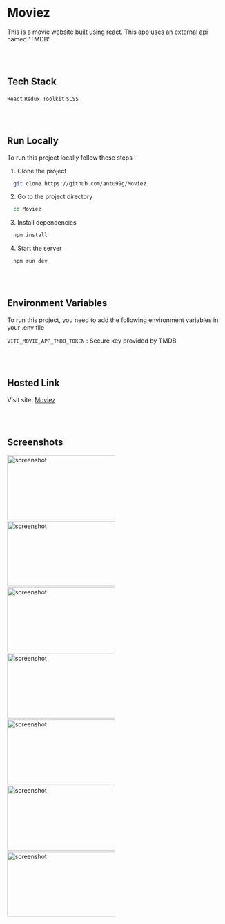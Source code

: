 # Moviez

This is a movie website built using react. This app uses an external api named 'TMDB'.

<br/><br/>

## Tech Stack

`React` `Redux Toolkit` `SCSS`

<!--
## Features

- Responsive, supperted in all screen sizes

- Advanced sorting in search results

- Filtration in
-->

<br/><br/>

## Run Locally

To run this project locally follow these steps :

1. Clone the project

```bash
  git clone https://github.com/antu99g/Moviez
```

2. Go to the project directory

```bash
  cd Moviez
```

3. Install dependencies

```bash
  npm install
```

4. Start the server

```bash
  npm run dev
```

<br/><br/>

## Environment Variables

To run this project, you need to add the following environment variables in your .env file

`VITE_MOVIE_APP_TMDB_TOKEN` : Secure key provided by TMDB

<br/><br/>

## Hosted Link

Visit site: [Moviez](https://moviez-384f35.netlify.app)

<br/><br/>

## Screenshots

<img src="https://github.com/antu99g/Alarm-Clock/assets/114740896/bd76a811-0925-4ce3-a0c5-552985a2d174" alt="screenshot" height="150" width="250">
&ensp;
<img src="https://github.com/antu99g/Alarm-Clock/assets/114740896/ea8de342-2fc1-47b4-a9e8-6791c2aea7b5" alt="screenshot" height="150" width="250">
&ensp;
<img src="https://github.com/antu99g/Alarm-Clock/assets/114740896/a48583b4-07a1-4b67-b22b-8ccfbfd6a3eb" alt="screenshot" height="150" width="250">
&ensp;

<img src="https://github.com/antu99g/Alarm-Clock/assets/114740896/be6b21f6-c7a7-4971-a7de-4645577ac153" alt="screenshot" height="150" width="250">
&ensp;
<img src="https://github.com/antu99g/Alarm-Clock/assets/114740896/bbee7af9-6b5e-43d9-9151-308f5ad61086" alt="screenshot" height="150" width="250">
&ensp;
<img src="https://github.com/antu99g/Store-e-commerce/assets/114740896/caad536a-73ee-40a1-97b4-8487526c4816" alt="screenshot" height="150" width="250">
&ensp;

<img src="https://github.com/antu99g/Store-e-commerce/assets/114740896/fa066830-3707-48d2-9b61-22d30b8d1586" alt="screenshot" height="150" width="250">
